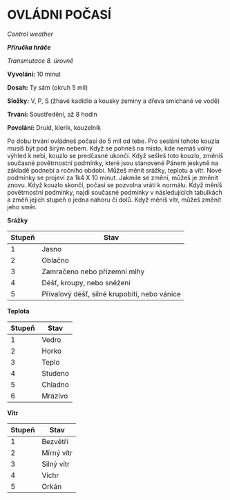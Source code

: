 # OVLÁDNI POČASÍ

*Control weather*

***Příručka hráče***

*Transmutace 8. úrovně*

**Vyvolání:** 10 minut

**Dosah:** Ty sám (okruh 5 mil)

**Složky:** V, P, S (žhavé kadidlo a kousky zeminy a dřeva smíchané ve vodě)

**Trvání:** Soustředění, až 8 hodin

**Povolání:** Druid, klerik, kouzelník

Po dobu trvání ovládneš počasí do 5 mil od tebe. Pro seslání tohoto kouzla musíš být pod širým nebem. Když se pohneš na místo, kde nemáš volný výhled k nebi, kouzlo se predčasné ukončí. Když sešleš toto kouzlo, změníš současné povětrnostní podmínky, které jsou stanovené Pánem jeskyně na základě podnebí a ročního období. Můžeš měnit srážky, teplotu a vítr. Nové podmínky se projeví za 1k4 X 10 minut. Jakmile se změní, můžeš je změnit znovu. Když kouzlo skončí, počasí se pozvolna vrátí k normálu. Když měníš povětrnostní podmínky, najdi současné podmínky v následujících tabulkách a změň jejich stupeň o jedna nahoru či dolů. Když měníš vítr, můžeš změnit jeho směr.

**Srážky**

| Stupeň | Stav |
| --- | --- |
| 1 | Jasno |
| 2 | Oblačno |
| 3 | Zamračeno nebo přízemní mlhy |
| 4 | Déšť, kroupy, nebo sněžení |
| 5 | Přívalový déšť, silné krupobití, nebo vánice |

**Teplota**

| Stupeň | Stav |
| --- | --- |
| 1 | Vedro |
| 2 | Horko |
| 3 | Teplo |
| 4 | Studeno |
| 5 | Chladno |
| 6 | Mrazivo |

**Vítr**

| Stupeň | Stav |
| --- | --- |
| 1 | Bezvětří |
| 2 | Mírný vítr |
| 3 | Silný vítr |
| 4 | Vichr |
| 5 | Orkán |
<!--stackedit_data:
eyJoaXN0b3J5IjpbLTE3Nzk1OTAwNThdfQ==
-->